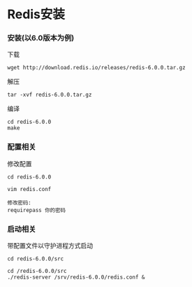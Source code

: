 # Redis安装

### 安装(以6.0版本为例)

下载

```shell
wget http://download.redis.io/releases/redis-6.0.0.tar.gz
```

解压

```shell
tar -xvf redis-6.0.0.tar.gz
```

编译

```shell
cd redis-6.0.0
make
```

### 配置相关

修改配置

```shell
cd redis-6.0.0
```

```shell
vim redis.conf

修改密码:
requirepass 你的密码
```

### 启动相关

带配置文件以守护进程方式启动

```shell
cd redis-6.0.0/src
```

```shell
cd /redis-6.0.0/src
./redis-server /srv/redis-6.0.0/redis.conf &
```
	
	

